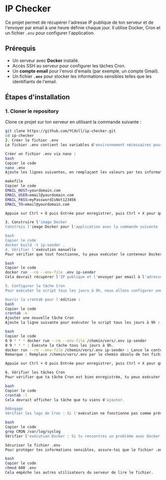 # IP Checker

Ce projet permet de récupérer l'adresse IP publique de ton serveur et de l'envoyer par email à une heure définie chaque jour. Il utilise Docker, Cron et un fichier `.env` pour configurer l'application.

## Prérequis

- Un serveur avec **Docker** installé.
- Accès SSH au serveur pour configurer les tâches Cron.
- Un **compte email** pour l'envoi d'emails (par exemple, un compte Gmail).
- Un fichier **`.env`** pour stocker les informations sensibles telles que les identifiants de l'email.

## Étapes d'installation

### 1. **Cloner le repository**

Clone ce projet sur ton serveur en utilisant la commande suivante :

```bash
git clone https://github.com/YCdvll/ip-checker.git
cd ip-checker
2. Créer le fichier .env
Le fichier .env contient les variables d'environnement nécessaires pour l'envoi d'emails. Crée ce fichier dans le répertoire racine du projet en utilisant l'une des méthodes suivantes :

Créer un fichier .env via nano :
bash
Copier le code
nano .env
Ajoute les lignes suivantes, en remplaçant les valeurs par tes informations personnelles :

makefile
Copier le code
EMAIL_HOST=yourdomain.com
EMAIL_USER=email@yourdomain.com
EMAIL_PASS=myPasswordIsNot123456
EMAIL_TO=email@yourdomain.com

Appuie sur Ctrl + O puis Entrée pour enregistrer, puis Ctrl + X pour quitter nano.

3. Construire l'image Docker
Construis l'image Docker pour l'application avec la commande suivante :

bash
Copier le code
docker build -t ip-sender .
4. Vérifier l'exécution manuelle
Pour vérifier que tout fonctionne, tu peux exécuter le conteneur Docker une fois manuellement :

bash
Copier le code
docker run --rm --env-file .env ip-sender
Cela devrait récupérer l'IP publique et l'envoyer par email à l'adresse spécifiée.

5. Configurer la tâche Cron
Pour exécuter le script tous les jours à 9h, nous allons configurer une tâche Cron.

Ouvrir la crontab pour l'édition :
bash
Copier le code
crontab -e
Ajouter une nouvelle tâche Cron
Ajoute la ligne suivante pour exécuter le script tous les jours à 9h :

bash
Copier le code
0 9 * * * docker run --rm --env-file /chemin/vers/.env ip-sender
0 9 * * * : Exécute la tâche tous les jours à 9h.
docker run --rm --env-file /chemin/vers/.env ip-sender : Lance le conteneur Docker en chargeant les variables du fichier .env.
Remarque : Remplace /chemin/vers/.env par le chemin absolu de ton fichier .env.

Appuie sur Ctrl + O puis Entrée pour enregistrer, puis Ctrl + X pour quitter.

6. Vérifier les tâches Cron
Pour vérifier que ta tâche Cron est bien enregistrée, tu peux exécuter la commande suivante :

bash
Copier le code
crontab -l
Cela devrait afficher la tâche que tu viens d'ajouter.

Débogage
Vérifier les logs de Cron : Si l'exécution ne fonctionne pas comme prévu, consulte les logs de Cron avec :

bash
Copier le code
grep CRON /var/log/syslog
Vérifier l'exécution Docker : Si tu rencontres un problème avec Docker, lance à nouveau le conteneur manuellement pour vérifier qu'il fonctionne correctement.

Sécuriser le fichier .env
Pour protéger tes informations sensibles, assure-toi que le fichier .env est lisible uniquement par toi :

bash
Copier le code
chmod 600 .env
Cela empêche les autres utilisateurs du serveur de lire le fichier.

